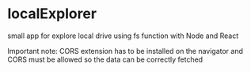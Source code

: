 # localExplorer
small app for explore local drive using fs function with Node and React

Important note: CORS extension has to be installed on the navigator and CORS must be allowed so the data can be correctly fetched
